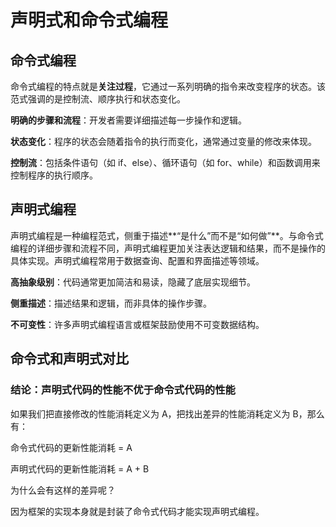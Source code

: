 # 声明式和命令式编程

## 命令式编程

命令式编程的特点就是**关注过程**，它通过一系列明确的指令来改变程序的状态。该范式强调的是控制流、顺序执行和状态变化。

**明确的步骤和流程**：开发者需要详细描述每一步操作和逻辑。

**状态变化**：程序的状态会随着指令的执行而变化，通常通过变量的修改来体现。

**控制流**：包括条件语句（如 if、else）、循环语句（如 for、while）和函数调用来控制程序的执行顺序。

## 声明式编程

声明式编程是一种编程范式，侧重于描述**“是什么”而不是“如何做”**。与命令式编程的详细步骤和流程不同，声明式编程更加关注表达逻辑和结果，而不是操作的具体实现。声明式编程常用于数据查询、配置和界面描述等领域。

**高抽象级别**：代码通常更加简洁和易读，隐藏了底层实现细节。

**侧重描述**：描述结果和逻辑，而非具体的操作步骤。

**不可变性**：许多声明式编程语言或框架鼓励使用不可变数据结构。

## 命令式和声明式对比

### 结论：声明式代码的性能不优于命令式代码的性能

如果我们把直接修改的性能消耗定义为 A，把找出差异的性能消耗定义为 B，那么有：

命令式代码的更新性能消耗 = A

声明式代码的更新性能消耗 = A + B

为什么会有这样的差异呢？

因为框架的实现本身就是封装了命令式代码才能实现声明式编程。
